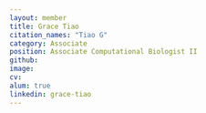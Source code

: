 ```yaml
---
layout: member
title: Grace Tiao
citation_names: "Tiao G"
category: Associate
position: Associate Computational Biologist II
github: 
image:
cv:
alum: true
linkedin: grace-tiao
---
```


